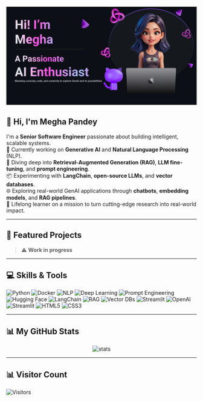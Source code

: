 <!---
- 👋 Hi, I’m @GitMeP
- 👀 I’m interested in Artificial Intelligence
- 🌱 I’m currently learning Artificial Intelligence which includes Machine Learning, Deep Learning and NLP
- 😀 I try to learn new things such that i can gain some Knowledge
--->

<!---
GitMeP/GitMeP is a ✨ special ✨ repository because its `README.md` (this file) appears on your GitHub profile.
You can click the Preview link to take a look at your changes.
--->

<!-- Header Banner -->
<p align="center">
  <img src="readme_banner.png" alt="Banner" width="800"/>
</p>

<!-- 👋 About Me -->
## 👋 Hi, I'm Megha Pandey  
I'm a **Senior Software Engineer** passionate about building intelligent, scalable systems.  
🚀 Currently working on **Generative AI** and **Natural Language Processing** (NLP).  
🧠 Diving deep into **Retrieval-Augmented Generation (RAG)**, **LLM fine-tuning**, and **prompt engineering**.  
📦 Experimenting with **LangChain**, **open-source LLMs**, and **vector databases**.  
🌐 Exploring real-world GenAI applications through **chatbots**, **embedding models**, and **RAG pipelines**.  
🌱 Lifelong learner on a mission to turn cutting-edge research into real-world impact.

---

<!-- 🚀 Featured Projects -->
## 🚀 Featured Projects
<!-- - **[Project Name](https://github.com/you/project)** – One‑line summary of its purpose. 
- **[Project Name 2](https://github.com/you/project2)** – Another key highlight. -->
> ⚠️ **Work in progress**

---

<!-- 💻 Skills -->
## 💻 Skills & Tools  

![Python](https://img.shields.io/badge/Python-479df3?style=for-the-badge&logo=python&logoColor=white)
![Docker](https://img.shields.io/badge/Docker-479df3?style=for-the-badge&logo=docker&logoColor=white)
![NLP](https://img.shields.io/badge/NLP-479df3?style=for-the-badge)
![Deep Learning](https://img.shields.io/badge/Deep%20Learning-479df3?style=for-the-badge)
![Prompt Engineering](https://img.shields.io/badge/Prompt%20Engineering-479df3?style=for-the-badge)
![Hugging Face](https://img.shields.io/badge/HuggingFace-479df3?style=for-the-badge&logo=huggingface&logoColor=white)
![LangChain](https://img.shields.io/badge/LangChain-479df3?style=for-the-badge)
![RAG](https://img.shields.io/badge/RAG-479df3?style=for-the-badge)
![Vector DBs](https://img.shields.io/badge/Vector%20DBs-479df3?style=for-the-badge)
![Streamlit](https://img.shields.io/badge/Streamlit-479df3?style=for-the-badge&logo=streamlit&logoColor=white)
![OpenAI](https://img.shields.io/badge/OpenAI-479df3?style=for-the-badge&logo=openai&logoColor=white)
![Streamlit](https://img.shields.io/badge/Streamlit-479df3?style=for-the-badge&logo=streamlit&logoColor=white)
![HTML5](https://img.shields.io/badge/HTML5-479df3?style=for-the-badge&logo=html5&logoColor=white)
![CSS3](https://img.shields.io/badge/CSS3-479df3?style=for-the-badge&logo=css3&logoColor=white)


---

<!-- 📊 GitHub Stats -->
## 📊 My GitHub Stats
<p align="center">
  <img src="https://github-readme-stats.vercel.app/api?username=GitMeP&show_icons=true&theme=radical" alt="stats"/>
</p>

---

<!-- 👀 Visitor Count -->
## 📊 Visitor Count
![Visitors](https://count.getloli.com/get/@GitMeP.GitMeP?theme=rule34)

